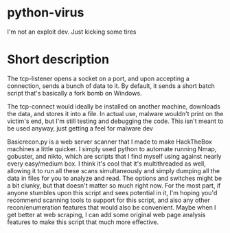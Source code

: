 # python-virus
I'm not an exploit dev. Just kicking some tires

# Short description

The tcp-listener opens a socket on a port, and upon accepting a connection, sends a bunch of data to it. By default, it sends a short batch script that's basically a fork bomb on Windows.

The tcp-connect would ideally be installed on another machine, downloads the data, and stores it into a file. In actual use, malware wouldn't print on the victim's end, but I'm still testing and debugging the code. This isn't meant to be used anyway, just getting a feel for malware dev

Basicrecon.py is a web server scanner that I made to make HackTheBox machines a little quicker. I simply used python to automate running Nmap, gobuster, and nikto, which are scripts that I find myself using against nearly every easy/medium box. I think it's cool that it's multithreaded as well, allowing it to run all these scans simultaneously and simply dumping all the data in files for you to analyze and read. The options and switches might be a bit clunky, but that doesn't matter so much right now. For the most part, if anyone stumbles upon this script and sees potential in it, I'm hoping you'd recommend scanning tools to support for this script, and also any other recon/enumeration features that would also be convenient. Maybe when I get better at web scraping, I can add some original web page analysis features to make this script that much more effective.
